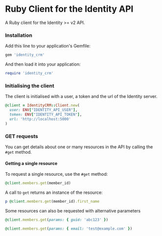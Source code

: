# Ruby Client for the Identity API

A Ruby client for the Identity >= v2 API.

### Installation

Add this line to your application's Gemfile:

```ruby
gem 'identity_crm'
```

And then load it into your application:

```ruby
require 'identity_crm'
```

### Initialising the client

The client is initialised with a user, a token and the url of the Identity server.

```rb
@client = IdentityCRM::Client.new(
  user: ENV["IDENTITY_API_USER"],
  token: ENV["IDENTITY_API_TOKEN"],
  url: 'http://localhost:5000'
)
```

### GET requests

You can get details about one or many resources in the API by calling the
`#get` method.

#### Getting a single resource

To request a single resource, use the `#get` method:

```rb
@client.members.get(member_id)
```

A call to `get` returns an instance of the resource:

```rb
p @client.members.get(member_id).first_name
```

Some resources can also be requested with alternative parameters

```rb
@client.members.get(params: { guid: 'abc123' })
```

```rb
@client.members.get(params: { email: 'test@example.com' })
```
